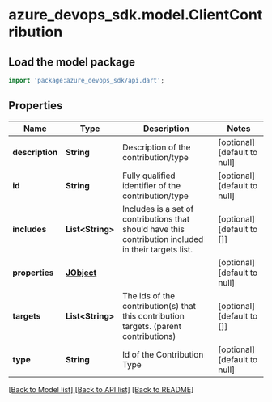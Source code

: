 # azure_devops_sdk.model.ClientContribution

## Load the model package
```dart
import 'package:azure_devops_sdk/api.dart';
```

## Properties
Name | Type | Description | Notes
------------ | ------------- | ------------- | -------------
**description** | **String** | Description of the contribution/type | [optional] [default to null]
**id** | **String** | Fully qualified identifier of the contribution/type | [optional] [default to null]
**includes** | **List&lt;String&gt;** | Includes is a set of contributions that should have this contribution included in their targets list. | [optional] [default to []]
**properties** | [**JObject**](JObject.md) |  | [optional] [default to null]
**targets** | **List&lt;String&gt;** | The ids of the contribution(s) that this contribution targets. (parent contributions) | [optional] [default to []]
**type** | **String** | Id of the Contribution Type | [optional] [default to null]

[[Back to Model list]](../README.md#documentation-for-models) [[Back to API list]](../README.md#documentation-for-api-endpoints) [[Back to README]](../README.md)



